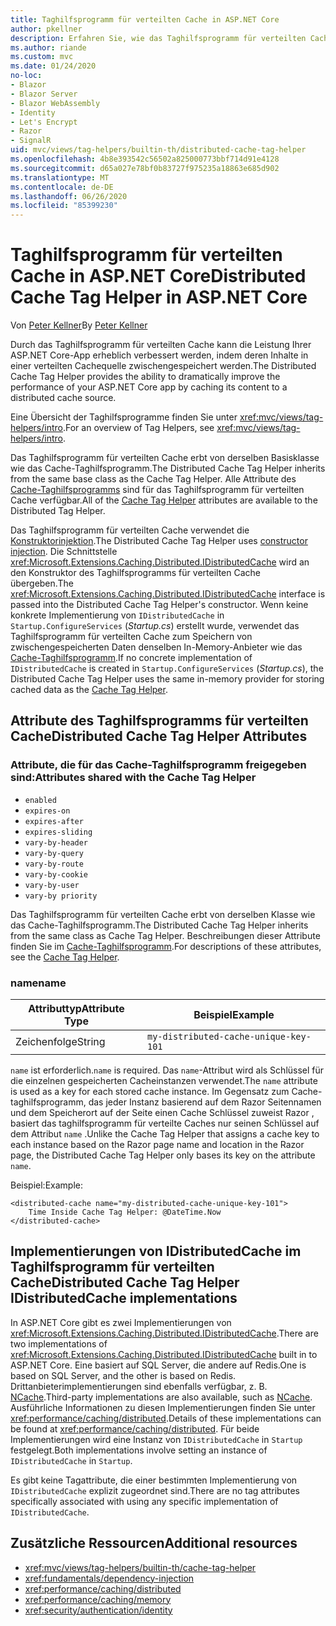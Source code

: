 ```yaml
---
title: Taghilfsprogramm für verteilten Cache in ASP.NET Core
author: pkellner
description: Erfahren Sie, wie das Taghilfsprogramm für verteilten Cache verwendet wird.
ms.author: riande
ms.custom: mvc
ms.date: 01/24/2020
no-loc:
- Blazor
- Blazor Server
- Blazor WebAssembly
- Identity
- Let's Encrypt
- Razor
- SignalR
uid: mvc/views/tag-helpers/builtin-th/distributed-cache-tag-helper
ms.openlocfilehash: 4b8e393542c56502a825000773bbf714d91e4128
ms.sourcegitcommit: d65a027e78bf0b83727f975235a18863e685d902
ms.translationtype: MT
ms.contentlocale: de-DE
ms.lasthandoff: 06/26/2020
ms.locfileid: "85399230"
---
```

# <a name="distributed-cache-tag-helper-in-aspnet-core"></a><span data-ttu-id="e5665-103">Taghilfsprogramm für verteilten Cache in ASP.NET Core</span><span class="sxs-lookup"><span data-stu-id="e5665-103">Distributed Cache Tag Helper in ASP.NET Core</span></span>

<span data-ttu-id="e5665-104">Von [Peter Kellner](https://peterkellner.net)</span><span class="sxs-lookup"><span data-stu-id="e5665-104">By [Peter Kellner](https://peterkellner.net)</span></span>

<span data-ttu-id="e5665-105">Durch das Taghilfsprogramm für verteilten Cache kann die Leistung Ihrer ASP.NET Core-App erheblich verbessert werden, indem deren Inhalte in einer verteilten Cachequelle zwischengespeichert werden.</span><span class="sxs-lookup"><span data-stu-id="e5665-105">The Distributed Cache Tag Helper provides the ability to dramatically improve the performance of your ASP.NET Core app by caching its content to a distributed cache source.</span></span>

<span data-ttu-id="e5665-106">Eine Übersicht der Taghilfsprogramme finden Sie unter <xref:mvc/views/tag-helpers/intro>.</span><span class="sxs-lookup"><span data-stu-id="e5665-106">For an overview of Tag Helpers, see <xref:mvc/views/tag-helpers/intro>.</span></span>

<span data-ttu-id="e5665-107">Das Taghilfsprogramm für verteilten Cache erbt von derselben Basisklasse wie das Cache-Taghilfsprogramm.</span><span class="sxs-lookup"><span data-stu-id="e5665-107">The Distributed Cache Tag Helper inherits from the same base class as the Cache Tag Helper.</span></span> <span data-ttu-id="e5665-108">Alle Attribute des [Cache-Taghilfsprogramms](xref:mvc/views/tag-helpers/builtin-th/cache-tag-helper) sind für das Taghilfsprogramm für verteilten Cache verfügbar.</span><span class="sxs-lookup"><span data-stu-id="e5665-108">All of the [Cache Tag Helper](xref:mvc/views/tag-helpers/builtin-th/cache-tag-helper) attributes are available to the Distributed Tag Helper.</span></span>

<span data-ttu-id="e5665-109">Das Taghilfsprogramm für verteilten Cache verwendet die [Konstruktorinjektion](xref:fundamentals/dependency-injection#constructor-injection-behavior).</span><span class="sxs-lookup"><span data-stu-id="e5665-109">The Distributed Cache Tag Helper uses [constructor injection](xref:fundamentals/dependency-injection#constructor-injection-behavior).</span></span> <span data-ttu-id="e5665-110">Die Schnittstelle <xref:Microsoft.Extensions.Caching.Distributed.IDistributedCache> wird an den Konstruktor des Taghilfsprogramms für verteilten Cache übergeben.</span><span class="sxs-lookup"><span data-stu-id="e5665-110">The <xref:Microsoft.Extensions.Caching.Distributed.IDistributedCache> interface is passed into the Distributed Cache Tag Helper's constructor.</span></span> <span data-ttu-id="e5665-111">Wenn keine konkrete Implementierung von `IDistributedCache` in `Startup.ConfigureServices` (*Startup.cs*) erstellt wurde, verwendet das Taghilfsprogramm für verteilten Cache zum Speichern von zwischengespeicherten Daten denselben In-Memory-Anbieter wie das [Cache-Taghilfsprogramm](xref:mvc/views/tag-helpers/builtin-th/cache-tag-helper).</span><span class="sxs-lookup"><span data-stu-id="e5665-111">If no concrete implementation of `IDistributedCache` is created in `Startup.ConfigureServices` (*Startup.cs*), the Distributed Cache Tag Helper uses the same in-memory provider for storing cached data as the [Cache Tag Helper](xref:mvc/views/tag-helpers/builtin-th/cache-tag-helper).</span></span>

## <a name="distributed-cache-tag-helper-attributes"></a><span data-ttu-id="e5665-112">Attribute des Taghilfsprogramms für verteilten Cache</span><span class="sxs-lookup"><span data-stu-id="e5665-112">Distributed Cache Tag Helper Attributes</span></span>

### <a name="attributes-shared-with-the-cache-tag-helper"></a><span data-ttu-id="e5665-113">Attribute, die für das Cache-Taghilfsprogramm freigegeben sind:</span><span class="sxs-lookup"><span data-stu-id="e5665-113">Attributes shared with the Cache Tag Helper</span></span>

* `enabled`
* `expires-on`
* `expires-after`
* `expires-sliding`
* `vary-by-header`
* `vary-by-query`
* `vary-by-route`
* `vary-by-cookie`
* `vary-by-user`
* `vary-by priority`

<span data-ttu-id="e5665-114">Das Taghilfsprogramm für verteilten Cache erbt von derselben Klasse wie das Cache-Taghilfsprogramm.</span><span class="sxs-lookup"><span data-stu-id="e5665-114">The Distributed Cache Tag Helper inherits from the same class as Cache Tag Helper.</span></span> <span data-ttu-id="e5665-115">Beschreibungen dieser Attribute finden Sie im [Cache-Taghilfsprogramm](xref:mvc/views/tag-helpers/builtin-th/cache-tag-helper).</span><span class="sxs-lookup"><span data-stu-id="e5665-115">For descriptions of these attributes, see the [Cache Tag Helper](xref:mvc/views/tag-helpers/builtin-th/cache-tag-helper).</span></span>

### <a name="name"></a><span data-ttu-id="e5665-116">name</span><span class="sxs-lookup"><span data-stu-id="e5665-116">name</span></span>

| <span data-ttu-id="e5665-117">Attributtyp</span><span class="sxs-lookup"><span data-stu-id="e5665-117">Attribute Type</span></span> | <span data-ttu-id="e5665-118">Beispiel</span><span class="sxs-lookup"><span data-stu-id="e5665-118">Example</span></span>                               |
| -------------- | ------------------------------------- |
| <span data-ttu-id="e5665-119">Zeichenfolge</span><span class="sxs-lookup"><span data-stu-id="e5665-119">String</span></span>         | `my-distributed-cache-unique-key-101` |

<span data-ttu-id="e5665-120">`name` ist erforderlich.</span><span class="sxs-lookup"><span data-stu-id="e5665-120">`name` is required.</span></span> <span data-ttu-id="e5665-121">Das `name`-Attribut wird als Schlüssel für die einzelnen gespeicherten Cacheinstanzen verwendet.</span><span class="sxs-lookup"><span data-stu-id="e5665-121">The `name` attribute is used as a key for each stored cache instance.</span></span> <span data-ttu-id="e5665-122">Im Gegensatz zum Cache-taghilfsprogramm, das jeder Instanz basierend auf dem Razor Seitennamen und dem Speicherort auf der Seite einen Cache Schlüssel zuweist Razor , basiert das taghilfsprogramm für verteilte Caches nur seinen Schlüssel auf dem Attribut `name` .</span><span class="sxs-lookup"><span data-stu-id="e5665-122">Unlike the Cache Tag Helper that assigns a cache key to each instance based on the Razor page name and location in the Razor page, the Distributed Cache Tag Helper only bases its key on the attribute `name`.</span></span>

<span data-ttu-id="e5665-123">Beispiel:</span><span class="sxs-lookup"><span data-stu-id="e5665-123">Example:</span></span>

```cshtml
<distributed-cache name="my-distributed-cache-unique-key-101">
    Time Inside Cache Tag Helper: @DateTime.Now
</distributed-cache>
```

## <a name="distributed-cache-tag-helper-idistributedcache-implementations"></a><span data-ttu-id="e5665-124">Implementierungen von IDistributedCache im Taghilfsprogramm für verteilten Cache</span><span class="sxs-lookup"><span data-stu-id="e5665-124">Distributed Cache Tag Helper IDistributedCache implementations</span></span>

<span data-ttu-id="e5665-125">In ASP.NET Core gibt es zwei Implementierungen von <xref:Microsoft.Extensions.Caching.Distributed.IDistributedCache>.</span><span class="sxs-lookup"><span data-stu-id="e5665-125">There are two implementations of <xref:Microsoft.Extensions.Caching.Distributed.IDistributedCache> built in to ASP.NET Core.</span></span> <span data-ttu-id="e5665-126">Eine basiert auf SQL Server, die andere auf Redis.</span><span class="sxs-lookup"><span data-stu-id="e5665-126">One is based on SQL Server, and the other is based on Redis.</span></span> <span data-ttu-id="e5665-127">Drittanbieterimplementierungen sind ebenfalls verfügbar, z. B. [NCache](http://www.alachisoft.com/ncache/aspnet-core-idistributedcache-ncache.html).</span><span class="sxs-lookup"><span data-stu-id="e5665-127">Third-party implementations are also available, such as [NCache](http://www.alachisoft.com/ncache/aspnet-core-idistributedcache-ncache.html).</span></span> <span data-ttu-id="e5665-128">Ausführliche Informationen zu diesen Implementierungen finden Sie unter <xref:performance/caching/distributed>.</span><span class="sxs-lookup"><span data-stu-id="e5665-128">Details of these implementations can be found at <xref:performance/caching/distributed>.</span></span> <span data-ttu-id="e5665-129">Für beide Implementierungen wird eine Instanz von `IDistributedCache` in `Startup` festgelegt.</span><span class="sxs-lookup"><span data-stu-id="e5665-129">Both implementations involve setting an instance of `IDistributedCache` in `Startup`.</span></span>

<span data-ttu-id="e5665-130">Es gibt keine Tagattribute, die einer bestimmten Implementierung von `IDistributedCache` explizit zugeordnet sind.</span><span class="sxs-lookup"><span data-stu-id="e5665-130">There are no tag attributes specifically associated with using any specific implementation of `IDistributedCache`.</span></span>

## <a name="additional-resources"></a><span data-ttu-id="e5665-131">Zusätzliche Ressourcen</span><span class="sxs-lookup"><span data-stu-id="e5665-131">Additional resources</span></span>

* <xref:mvc/views/tag-helpers/builtin-th/cache-tag-helper>
* <xref:fundamentals/dependency-injection>
* <xref:performance/caching/distributed>
* <xref:performance/caching/memory>
* <xref:security/authentication/identity>
